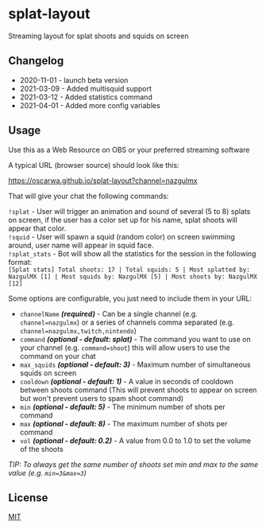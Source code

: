 # splat-layout

Streaming layout for splat shoots and squids on screen

## Changelog

* 2020-11-01 - launch beta version
* 2021-03-09 - Added multisquid support
* 2021-03-12 - Added statistics command
* 2021-04-01 - Added more config variables

## Usage

Use this as a Web Resource on OBS or your preferred streaming software

A typical URL (browser source) should look like this:

https://oscarwa.github.io/splat-layout?channel=nazgulmx

That will give your chat the following commands:

`!splat` - User will trigger an animation and sound of several (5 to 8) splats on screen, if the user has a color set up for his name, splat shoots will appear that color.  
`!squid` - User will spawn a squid (random color) on screen swimming around, user name will appear in squid face.  
`!splat_stats` - Bot will show all the statistics for the session in the following format:  
`[Splat stats] Total shoots: 17 | Total squids: 5 | Most splatted by: NazgulMX [1] | Most squids by: NazgulMX [5] | Most shoots by: NazgulMX [12]`


Some options are configurable, you just need to include them in your URL:
* `channelName` ***(required)*** - Can be a single channel (e.g. `channel=nazgulmx`) or a series of channels comma separated (e.g. `channel=nazgulmx,twitch,nintendo`) 
* `command` ***(optional - default: splat)*** - The command you want to use on your channel (e.g. `command=shoot`) this will allow users to use the command on your chat
* `max_squids` ***(optional - default: 3)*** - Maximum number of simultaneous squids on screen
* `cooldown` ***(optional - default: 1)*** - A value in seconds of cooldown between shoots command (This will prevent shoots to appear on screen but won't prevent users to spam shoot command)
* `min` ***(optional - default: 5)*** - The minimum number of shots per command 
* `max` ***(optional - default: 8)*** - The maximum number of shots per command 
* `vol` ***(optional - default: 0.2)*** - A value from 0.0 to 1.0 to set the volume of the shoots
  
*TIP: To always get the same number of shoots set min and max to the same value (e.g. `min=3&max=3`)*


## License
[MIT](https://choosealicense.com/licenses/mit/)
